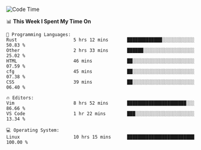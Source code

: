 <!-- [![Top Langs](https://github-readme-stats.vercel.app/api/top-langs/?username=gagahsyuja&theme=dracula&hide_border=true&border_radius=7)](https://github.com/anuraghazra/github-readme-stats) -->

<!--START_SECTION:waka-->
![Code Time](http://img.shields.io/badge/Code%20Time-238%20hrs%207%20mins-blue)

📊 **This Week I Spent My Time On** 

```text
💬 Programming Languages: 
Rust                     5 hrs 12 mins       █████████████░░░░░░░░░░░░   50.83 % 
Other                    2 hrs 33 mins       ██████░░░░░░░░░░░░░░░░░░░   25.02 % 
HTML                     46 mins             ██░░░░░░░░░░░░░░░░░░░░░░░   07.59 % 
cfg                      45 mins             ██░░░░░░░░░░░░░░░░░░░░░░░   07.38 % 
CSS                      39 mins             ██░░░░░░░░░░░░░░░░░░░░░░░   06.40 % 

🔥 Editors: 
Vim                      8 hrs 52 mins       ██████████████████████░░░   86.66 % 
VS Code                  1 hr 22 mins        ███░░░░░░░░░░░░░░░░░░░░░░   13.34 % 

💻 Operating System: 
Linux                    10 hrs 15 mins      █████████████████████████   100.00 % 
```


<!--END_SECTION:waka-->
